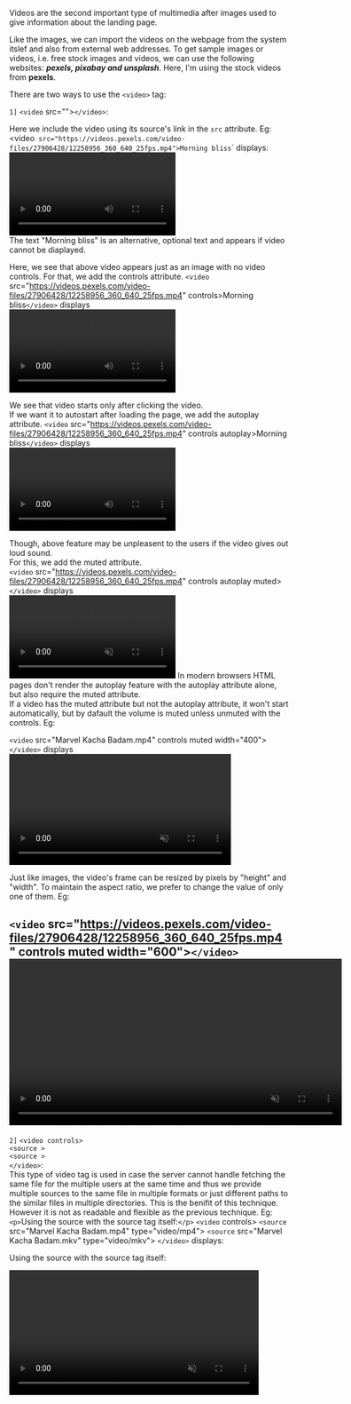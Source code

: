 Videos are the second important type of multimedia after images used to give information about the landing page.

Like the images, we can import the videos on the webpage from the system itslef and also from external web addresses. To get sample images or videos, i.e. free stock images and videos, we can use the following websites: ***pexels, pixabay and unsplash***. Here, I'm using the stock videos from **pexels**.

There are two ways to use the `<video>` tag:

`1]` `<video` src="">`</video>`:  

Here we include the video using its source's link in the `src` attribute. Eg: ` 
`<video` src="https://videos.pexels.com/video-files/27906428/12258956_360_640_25fps.mp4">Morning bliss`</video>` displays:  
<video src="https://videos.pexels.com/video-files/27906428/12258956_360_640_25fps.mp4">Morning bliss</video>  
The text "Morning bliss" is an alternative, optional text and appears if video cannot be diaplayed.

Here, we see that above video appears just as an image with no video controls. For that, we add the controls attribute.
`<video` src="https://videos.pexels.com/video-files/27906428/12258956_360_640_25fps.mp4" controls>Morning bliss`</video>`  displays  
<video src="https://videos.pexels.com/video-files/27906428/12258956_360_640_25fps.mp4" controls>Morning bliss</video>

We see that video starts only after clicking the video. <br> If we want it to autostart after loading the page, we add the autoplay attribute.
`<video` src="https://videos.pexels.com/video-files/27906428/12258956_360_640_25fps.mp4" controls autoplay>Morning bliss`</video>`  displays  
<video src="https://videos.pexels.com/video-files/27906428/12258956_360_640_25fps.mp4" controls autoplay>Morning bliss</video>

Though, above feature may be unpleasent to the users if the video gives out loud sound.<br> For this, we add the muted attribute.  
`<video` src="https://videos.pexels.com/video-files/27906428/12258956_360_640_25fps.mp4" controls autoplay muted>`</video>`  displays  
<video src="https://videos.pexels.com/video-files/27906428/12258956_360_640_25fps.mp4" controls autoplay muted></video>
In modern browsers HTML pages don't render the autoplay feature with the autoplay attribute alone, but also require the muted attribute.  
If a video has the muted attribute but not the autoplay attribute, it won't start automatically, but by dafault the volume is muted unless unmuted with the controls. Eg: 

`<video` src="Marvel  Kacha Badam.mp4" controls muted width="400">`</video>`  displays  
<video src="Marvel  Kacha Badam.mp4" controls muted width="400"></video>

Just like images, the video's frame can be resized by pixels by "height" and "width". To maintain the aspect ratio, we prefer to change the value of only one of them. Eg: 

`<video` src="https://videos.pexels.com/video-files/27906428/12258956_360_640_25fps.mp4" controls muted width="600">`</video>`  
<video src="https://videos.pexels.com/video-files/27906428/12258956_360_640_25fps.mp4" controls muted width="600"></video>
---

`2]` `<video controls>`    
  `<source >`  
  `<source >`  
`</video>`:  
This type of video tag is used in case the server cannot handle fetching the same file for the multiple users at the same time and thus we provide multiple sources to the same file in multiple formats or just different paths to the similar files in multiple directories. This is the benifit of this technique. However it is not as readable and flexible as the previous technique. Eg:  
        `<p>`Using the source with the source tag itself:`</p>`
        `<video` controls>
            `<source` src="Marvel  Kacha Badam.mp4" type="video/mp4"> <!--For fetching the mp4 file-->
            `<source` src="Marvel  Kacha Badam.mkv" type="video/mkv"> <!--To get the mkv file in case the user can't access the mp4 file-->
        `</video>`
        displays:  
                <p>Using the source with the source tag itself:</p>
        <video controls autoplay muted width="450">
            <source src="Marvel  Kacha Badam.mp4" type="video/mp4"> <!--For fetching the mp4 file-->
            <source src="Marvel  Kacha Badam.mkv" type="video/mkv"> <!--To get the mkv file in case the user can't access the mp4 file-->
        </video>

